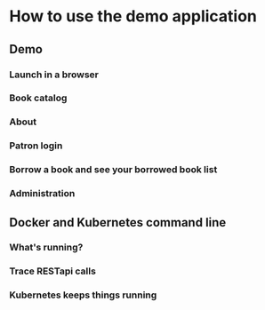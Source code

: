 # How to use the demo application

## Demo

### Launch in a browser

### Book catalog

### About

### Patron login

### Borrow a book and see your borrowed book list

### Administration

## Docker and Kubernetes command line

### What's running?

### Trace RESTapi calls

### Kubernetes keeps things running
